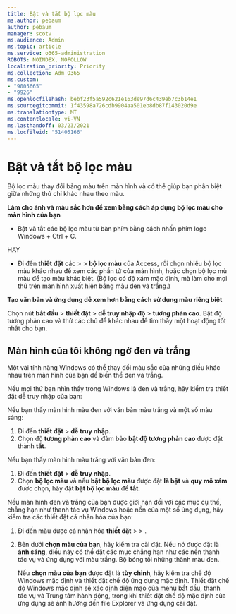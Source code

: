 ```yaml
---
title: Bật và tắt bộ lọc màu
ms.author: pebaum
author: pebaum
manager: scotv
ms.audience: Admin
ms.topic: article
ms.service: o365-administration
ROBOTS: NOINDEX, NOFOLLOW
localization_priority: Priority
ms.collection: Adm_O365
ms.custom:
- "9005665"
- "9926"
ms.openlocfilehash: bebf23f5a592c621e163de97d6c439eb7c3b14e1
ms.sourcegitcommit: 1f43598a726cdb9904aa501eb8db87f143020d9e
ms.translationtype: MT
ms.contentlocale: vi-VN
ms.lasthandoff: 03/23/2021
ms.locfileid: "51405166"
---
```

# <a name="turn-on-and-off-color-filter"></a>Bật và tắt bộ lọc màu

Bộ lọc màu thay đổi bảng màu trên màn hình và có thể giúp bạn phân biệt giữa những thứ chỉ khác nhau theo màu.

**Làm cho ảnh và màu sắc hơn để xem bằng cách áp dụng bộ lọc màu cho màn hình của bạn**

- Bật và tắt các bộ lọc màu từ bàn phím bằng cách nhấn phím logo Windows + Ctrl + C. 

HAY

- Đi đến **thiết đặt** các  >    >  **bộ lọc màu** của Access, rồi chọn nhiều bộ lọc màu khác nhau để xem các phần tử của màn hình, hoặc chọn bộ lọc mù màu để tạo màu khác biệt.  (Bộ lọc có độ xám mặc định, mà làm cho mọi thứ trên màn hình xuất hiện bằng màu đen và trắng.)

**Tạo văn bản và ứng dụng dễ xem hơn bằng cách sử dụng màu riêng biệt**  

Chọn nút **bắt đầu** > **thiết đặt**  >  **dễ truy nhập độ**  >  **tương phản cao**. Bật độ tương phản cao và thử các chủ đề khác nhau để tìm thấy một hoạt động tốt nhất cho bạn.

## <a name="my-screen-is-unexpectedly-black-and-white"></a>Màn hình của tôi không ngờ đen và trắng

Một vài tính năng Windows có thể thay đổi màu sắc của những điều khác nhau trên màn hình của bạn để biến thể đen và trắng.

Nếu mọi thứ bạn nhìn thấy trong Windows là đen và trắng, hãy kiểm tra thiết đặt dễ truy nhập của bạn:

Nếu bạn thấy màn hình màu đen với văn bản màu trắng và một số màu sáng:  

1. Đi đến **thiết đặt**  >  **dễ truy nhập**.  
1. Chọn độ **tương phản cao** và đảm bảo **bật độ tương phản cao** được đặt thành **tắt**.

Nếu bạn thấy màn hình màu trắng với văn bản đen:  

1. Đi đến **thiết đặt**  >  **dễ truy nhập**.  
1. Chọn **bộ lọc màu** và nếu **bật bộ lọc màu** được đặt **là bật** và **quy mô xám** được chọn, hãy đặt **bật bộ lọc màu** để **tắt**.

Nếu màn hình đen và trắng của bạn được giới hạn đối với các mục cụ thể, chẳng hạn như thanh tác vụ Windows hoặc nền của một số ứng dụng, hãy kiểm tra các thiết đặt cá nhân hóa của bạn:

1. Đi đến màu được cá nhân hóa **thiết đặt**  >    >  .

1. Bên dưới **chọn màu của bạn**, hãy kiểm tra cài đặt. Nếu nó được đặt là **ánh sáng**, điều này có thể đặt các mục chẳng hạn như các nền thanh tác vụ và ứng dụng với màu trắng. Bộ bóng tối những thành màu đen.  

    Nếu **chọn màu của bạn** được đặt là **tùy chỉnh**, hãy kiểm tra chế độ Windows mặc định và thiết đặt chế độ ứng dụng mặc định. Thiết đặt chế độ Windows mặc định sẽ xác định diện mạo của menu bắt đầu, thanh tác vụ và Trung tâm hành động, trong khi thiết đặt chế độ mặc định của ứng dụng sẽ ảnh hưởng đến file Explorer và ứng dụng cài đặt.

